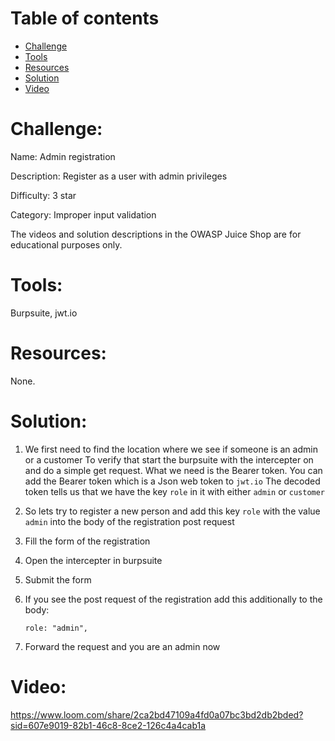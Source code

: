 # Table of contents

- [Challenge](#challenge)
- [Tools](#tools)
- [Resources](#resources)
- [Solution](#solution)
- [Video](#video)

# Challenge: 

Name: Admin registration

Description: Register as a user with admin privileges

Difficulty: 3 star

Category: Improper input validation

The videos and solution descriptions in the OWASP Juice Shop are for educational purposes only.

# Tools:

Burpsuite, jwt.io

# Resources:

None.

# Solution:

1. We first need to find the location where we see if someone is an admin or a customer
   To verify that start the burpsuite with the intercepter on and do a simple get request.
   What we need is the Bearer token. You can add the Bearer token which is a Json web token to `jwt.io`
   The decoded token tells us that we have the key `role` in it with either `admin` or `customer`
2. So lets try to register a new person and add this key `role` with the value `admin` into the body of the registration post request
3. Fill the form of the registration
4. Open the intercepter in burpsuite
5. Submit the form
6. If you see the post request of the registration add this additionally to the body:

   ```
   role: "admin",
   ```
   
8. Forward the request and you are an admin now

# Video: 

https://www.loom.com/share/2ca2bd47109a4fd0a07bc3bd2db2bded?sid=607e9019-82b1-46c8-8ce2-126c4a4cab1a

